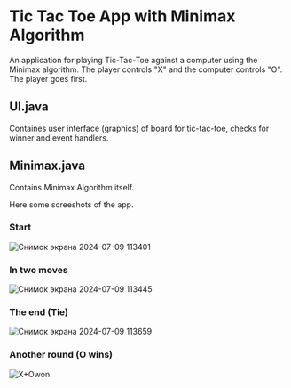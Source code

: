 # Tic Tac Toe App with Minimax Algorithm  

An application for playing Tic-Tac-Toe against a computer using the Minimax algorithm. The player controls "X" and the computer controls "O". The player goes first.

## UI.java  
Containes user interface (graphics) of board for tic-tac-toe, checks for winner and event handlers.  

## Minimax.java  
Contains Minimax Algorithm itself.  

Here some screeshots of the app.

### Start
![Снимок экрана 2024-07-09 113401](https://github.com/minLeya/TicTacToeAppMinimax/assets/108834527/db91ca57-3abf-470d-97d6-2e1d50478916)

### In two moves
![Снимок экрана 2024-07-09 113445](https://github.com/minLeya/TicTacToeAppMinimax/assets/108834527/0c64039e-c1aa-4ea1-98a6-a33e35c32d00)

### The end (Tie)
![Снимок экрана 2024-07-09 113659](https://github.com/minLeya/TicTacToeAppMinimax/assets/108834527/3ae5ee9d-110c-45a4-aa78-b90575642432)

### Another round (O wins)
![X+Owon](https://github.com/minLeya/TicTacToeAppMinimax/assets/108834527/d0cc1614-0fb5-47cd-a3d6-cc6034ed7ace)

